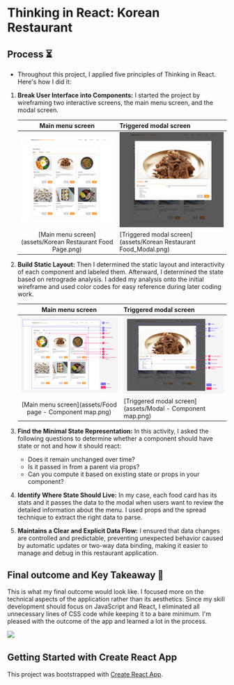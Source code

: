 # Thinking in React: Korean Restaurant

## Process ⏳

- Throughout this project, I applied five principles of Thinking in React. Here's how I did it:

1. **Break User Interface into Components:** I started the project by wireframing two interactive screens, the main menu screen, and the modal screen.

   |                         Main menu screen                          | Triggered modal screen                                             |
   | :---------------------------------------------------------------: | :----------------------------------------------------------------- |
   | <img width="400px" src="assets/Korean Restaurant Food Page.png"/> | <img width="400px" src="assets/Korean Restaurant Food_Modal.png"/> |
   |    [Main menu screen](assets/Korean Restaurant Food Page.png)     | [Triggered modal screen](assets/Korean Restaurant Food_Modal.png)  |

2. **Build Static Layout:** Then I determined the static layout and interactivity of each component and labeled them. Afterward, I determined the state based on retrograde analysis. I added my analysis onto the initial wireframe and used color codes for easy reference during later coding work.

   |                        Main menu screen                         | Triggered modal screen                                      |
   | :-------------------------------------------------------------: | :---------------------------------------------------------- |
   | <img width="400px" src="assets/Food page - Component map.png"/> | <img width="400px" src="assets/Modal - Component map.png"/> |
   |    [Main menu screen](assets/Food page - Component map.png)     | [Triggered modal screen](assets/Modal - Component map.png)  |

3. **Find the Minimal State Representation:** In this activity, I asked the following questions to determine whether a component should have state or not and how it should react:

   - Does it remain unchanged over time?
   - Is it passed in from a parent via props?
   - Can you compute it based on existing state or props in your component?

4. **Identify Where State Should Live:** In my case, each food card has its stats and it passes the data to the modal when users want to review the detailed information about the menu. I used props and the spread technique to extract the right data to parse.

5. **Maintains a Clear and Explicit Data Flow:** I ensured that data changes are controlled and predictable, preventing unexpected behavior caused by automatic updates or two-way data binding, making it easier to manage and debug in this restaurant application.

## Final outcome and Key Takeaway 🔑

This is what my final outcome would look like. I focused more on the technical aspects of the application rather than its aesthetics. Since my skill development should focus on JavaScript and React, I eliminated all unnecessary lines of CSS code while keeping it to a bare minimum. I'm pleased with the outcome of the app and learned a lot in the process.

<img src="assets/BomKoreanRestaurant"/>

## Getting Started with Create React App

This project was bootstrapped with [Create React App](https://github.com/facebook/create-react-app).
